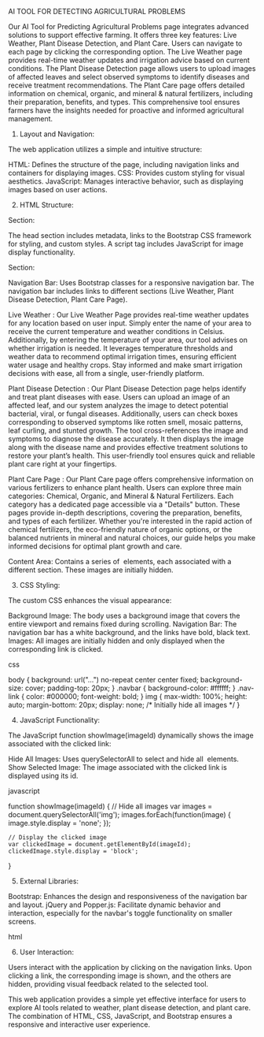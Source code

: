 AI TOOL FOR DETECTING AGRICULTURAL PROBLEMS

Our AI Tool for Predicting Agricultural Problems  page integrates advanced solutions to support effective farming.
It offers three key features: Live Weather, Plant Disease Detection, and Plant Care. 
Users can navigate to each page by clicking the corresponding option. 
The Live Weather page provides real-time weather updates and irrigation advice based on current conditions. 
The Plant Disease Detection page allows users to upload images of affected leaves and select observed symptoms to identify diseases and receive treatment recommendations. 
The Plant Care page offers detailed information on chemical, organic, and mineral & natural fertilizers, 
including their preparation, benefits, and types. This comprehensive tool ensures farmers have the insights needed for proactive and informed agricultural management.

1. Layout and Navigation:

The web application utilizes a simple and intuitive structure:

HTML: Defines the structure of the page, including navigation links and containers for displaying images.
CSS: Provides custom styling for visual aesthetics.
JavaScript: Manages interactive behavior, such as displaying images based on user actions.

2. HTML Structure:

<head> Section:

The head section includes metadata, links to the Bootstrap CSS framework for styling, and custom styles.
A script tag includes JavaScript for image display functionality.
<body> Section:

Navigation Bar:
Uses Bootstrap classes for a responsive navigation bar.
The navigation bar includes links to different sections (Live Weather, Plant Disease Detection, Plant Care Page).

Live Weather :
Our Live Weather  Page provides real-time weather updates for any location based on user input. Simply enter the name of your area to receive the current temperature and weather conditions in Celsius. Additionally, by entering the temperature of your area, our tool advises on whether irrigation is needed. It leverages temperature thresholds and weather data to recommend optimal irrigation times, ensuring efficient water usage and healthy crops. Stay informed and make smart irrigation decisions with ease, all from a single, user-friendly platform.
 
Plant Disease Detection :
Our Plant Disease Detection page helps identify and treat plant diseases with ease. Users can upload an image of an affected leaf, and our system analyzes the image to detect potential bacterial, viral, or fungal diseases. Additionally, users can check boxes corresponding to observed symptoms like rotten smell, mosaic patterns, leaf curling, and stunted growth. The tool cross-references the image and symptoms to diagnose the disease accurately. It then displays the image along with the disease name and provides effective treatment solutions to restore your plant’s health. This user-friendly tool ensures quick and reliable plant care right at your fingertips.
 
Plant Care Page :
Our Plant Care page offers comprehensive information on various fertilizers to enhance plant health. Users can explore three main categories: Chemical, Organic, and Mineral & Natural Fertilizers. Each category has a dedicated page accessible via a "Details" button. These pages provide in-depth descriptions, covering the preparation, benefits, and types of each fertilizer. Whether you're interested in the rapid action of chemical fertilizers, the eco-friendly nature of organic options, or the balanced nutrients in mineral and natural choices, our guide helps you make informed decisions for optimal plant growth and care.
 

Content Area:
Contains a series of <img> elements, each associated with a different section. These images are initially hidden.


3. CSS Styling:

The custom CSS enhances the visual appearance:

Background Image: The body uses a background image that covers the entire viewport and remains fixed during scrolling.
Navigation Bar: The navigation bar has a white background, and the links have bold, black text.
Images: All images are initially hidden and only displayed when the corresponding link is clicked.

css

body {
    background: url("...") no-repeat center center fixed;
    background-size: cover;
    padding-top: 20px;
}
.navbar {
    background-color: #ffffff;
}
.nav-link {
    color: #000000;
    font-weight: bold;
}
img {
    max-width: 100%;
    height: auto;
    margin-bottom: 20px;
    display: none; /* Initially hide all images */
}

4. JavaScript Functionality:

The JavaScript function showImage(imageId) dynamically shows the image associated with the clicked link:

Hide All Images: Uses querySelectorAll to select and hide all <img> elements.
Show Selected Image: The image associated with the clicked link is displayed using its id.

javascript

function showImage(imageId) {
    // Hide all images
    var images = document.querySelectorAll('img');
    images.forEach(function(image) {
        image.style.display = 'none';
    });

    // Display the clicked image
    var clickedImage = document.getElementById(imageId);
    clickedImage.style.display = 'block';
}

5. External Libraries:

Bootstrap: Enhances the design and responsiveness of the navigation bar and layout.
jQuery and Popper.js: Facilitate dynamic behavior and interaction, especially for the navbar's toggle functionality on smaller screens.

html

<script src="https://ajax.googleapis.com/ajax/libs/jquery/3.5.1/jquery.min.js"></script>
<script src="https://cdnjs.cloudflare.com/ajax/libs/popper.js/1.16.0/umd/popper.min.js"></script>
<script src="https://maxcdn.bootstrapcdn.com/bootstrap/4.5.2/js/bootstrap.min.js"></script>

6. User Interaction:

Users interact with the application by clicking on the navigation links.
Upon clicking a link, the corresponding image is shown, and the others are hidden, providing visual feedback related to the selected tool.

This web application provides a simple yet effective interface for users to explore AI tools related to weather, plant disease detection, and plant care. 
The combination of HTML, CSS, JavaScript, and Bootstrap ensures a responsive and interactive user experience.
